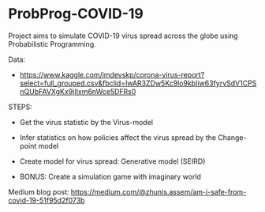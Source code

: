 # ProbProg-COVID-19

Project aims to simulate COVID-19 virus spread across the globe using Probabilistic Programming.

Data:
* https://www.kaggle.com/imdevskp/corona-virus-report?select=full_grouped.csv&fbclid=IwAR3ZDw5Kc9lo9kbIiw63fyrvSdV1CPSnQUbFAVXgKx9jIIxm6nWce5DFRs0 


STEPS:

- Get the virus statistic by the Virus-model

- Infer statistics on how policies affect the virus spread by the Change-point model

- Create model for virus spread: Generative model (SEIRD)

- BONUS: Create a simulation game with imaginary world

Medium blog post: https://medium.com/@zhunis.assem/am-i-safe-from-covid-19-51f95d2f073b
